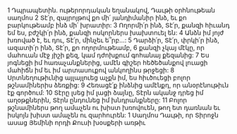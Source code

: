 1 Դպրապետին. ութերորդական եղանակով, Դաւթի օրհնութեան սաղմոս
2 Տէ՛ր, զայրոյթով քո մի՛ յանդիմանիր ինձ,
եւ քո բարկութեամբ ինձ մի՛ խրատիր:
3 Ողորմի՛ր ինձ, Տէ՛ր, քանզի հիւանդ եմ ես,
բժշկի՛ր ինձ, քանզի ոսկորներս խախտուել են:
4 Անձն իմ յոյժ խռոված է,
եւ դու, Տէ՛ր, մինչեւ ե՞րբ...:
5 Դարձի՛ր, Տէ՛ր, փրկի՛ր ինձ,
ազատի՛ր ինձ, Տէ՛ր, քո ողորմութեամբ,
6 քանզի չկայ մէկը, որ մահուան մէջ յիշի քեզ,
կամ դժոխքում գոհանայ քեզանից:
7 Ես յոգնեցի իմ հառաչանքներից,
ամէն գիշեր հեծեծանքով լուացի մահիճն իմ
եւ իմ արտասուքով անկողինս թրջեցի:
8 Սրտնեղութիւնից այլայլուեց աչքն իմ,
ես հիւծուեցի բոլոր թշնամիներիս ձեռքից:
9 Հեռացէ՛ք ինձնից ամէնքդ, որ անօրէնութիւն էք գործում:
10 Տէրը լսեց իմ լացի ձայնը,
Տէրն ականջ դրեց իմ աղօթքներին,
Տէրն ընդունեց իմ խնդրանքները:
11 Բոլոր թշնամիներս թող ամաչեն ու խիստ խռովուեն,
թող ետ դառնան եւ իսկոյն խիստ ամաչեն ու զարհուրեն:
1 Սաղմոս Դաւթի, որ Տիրոջն ասաց Յեմինի որդի Քուսի խօսքերի առթիւ
